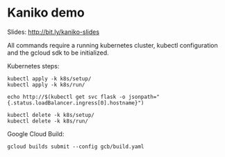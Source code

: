 # Kaniko demo

Slides: http://bit.ly/kaniko-slides

All commands require a running kubernetes cluster, kubectl configuration and the gcloud sdk
to be initialized.

Kubernetes steps:
```
kubectl apply -k k8s/setup/
kubectl apply -k k8s/run/

echo http://$(kubectl get svc flask -o jsonpath="{.status.loadBalancer.ingress[0].hostname}")

kubectl delete -k k8s/setup/
kubectl delete -k k8s/run/
```

Google Cloud Build:
```
gcloud builds submit --config gcb/build.yaml
```
